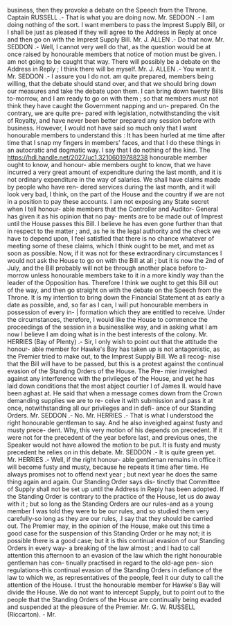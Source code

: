 business, then they provoke a debate on the Speech from the Throne. Captain RUSSELL .- That is what you are doing now. Mr. SEDDON .- I am doing nothing of the sort. I want members to pass the Imprest Supply Bill, or I shall be just as pleased if they will agree to the Address in Reply at once and then go on with the Imprest Supply Bill. Mr. J. ALLEN .- Do that now. Mr. SEDDON .- Well, I cannot very well do that, as the question would be at once raised by honourable members that notice of motion must be given. I am not going to be caught that way. There will possibly be a debate on the Address in Reply ; I think there will be myself. Mr. J. ALLEN .- You want it. Mr. SEDDON .- I assure you I do not. am quite prepared, members being willing, that the debate should stand over, and that we should bring down our measures and take the debate upon them. I can bring down twenty Bills to-morrow, and I am ready to go on with them ; so that members must not think they have caught the Government napping and un- prepared. On the contrary, we are quite pre- pared with legislation, notwithstanding the visit of Royalty, and have never been better prepared any session before with business. However, I would not have said so much only that I want honourable members to understand this : It has been hurled at me time after time that I snap my fingers in members' faces, and that I do these things in an autocratic and dogmatic way. I say that I do nothing of the kind. The https://hdl.handle.net/2027/uc1.32106019788238 honourable member ought to know, and honour- able members ought to know, that we have incurred a very great amount of expenditure during the last month, and it is not ordinary expenditure in the way of salaries. We shall have claims made by people who have ren- dered services during the last month, and it will look very bad, I think, on the part of the House and the country if we are not in a position to pay these accounts. I am not exposing any State secret when I tell honour- able members that the Controller and Auditor- General has given it as his opinion that no pay- ments are to be made out of Imprest until the House passes this Bill. I believe he has even gone further than that in respect to the matter ; and, as he is the legal authority and the check we have to depend upon, I feel satisfied that there is no chance whatever of meeting some of these claims, which I think ought to be met, and met as soon as possible. Now, if it was not for these extraordinary circumstances I would not ask the House to go on with the Bill at all ; but it is now the 2nd of July, and the Bill probably will not be through another place before to-morrow unless honourable members take to it in a more kindly way than the leader of the Opposition has. Therefore I think we ought to get this Bill out of the way, and then go straight on with the debate on the Speech from the Throne. It is my intention to bring down the Financial Statement at as early a date as possible, and, so far as I can, I will put honourable members in possession of every in- | formation which they are entitled to receive. Under the circumstances, therefore, I would like the House to commence the proceedings of the session in a businesslike way, and in asking what I am now I believe I am doing what is in the best interests of the colony. Mr. HERRIES (Bay of Plenty) .- Sir, I only wish to point out that the attitude the honour- able member for Hawke's Bay has taken up is not antagonistic, as the Premier tried to make out, to the Imprest Supply Bill. We all recog- nise that the Bill will have to be passed, but this is a protest against the continual evasion of the Standing Orders of the House. The Pre- mier inveighed against any interference with the privileges of the House, and yet he has laid down conditions that the most abject courtier I of James II. would have been aghast at. He said that when a message comes down from the Crown demanding supplies we are to re- ceive it with submission and pass it at once, notwithstanding all our privileges and in defi- ance of our Standing Orders. Mr. SEDDON .- No. Mr. HERRIES .- That is what I understood the right honourable gentleman to say. And he also inveighed against fusty and musty prece- dent. Why, this very motion of his depends on precedent. If it were not for the precedent of the year before last, and previous ones, the Speaker would not have allowed the motion to be put. It is fusty and musty precedent he relies on in this debate. Mr. SEDDON .- It is quite green yet. Mr. HERRIES .- Well, if the right honour- able gentleman remains in office it will become fusty and musty, because he repeats it time after time. He always promises not to offend next year ; but next year he does the same thing again and again. Our Standing Order says dis- tinctly that Committee of Supply shall not be set up until the Address in Reply has been adopted. If the Standing Order is contrary to the practice of the House, let us do away with it ; but so long as the Standing Orders are our rules-and as a young member I was told they were to be our rules, and so studied them very carefully-so long as they are our rules, .I say that they should be carried out. The Premier may, in the opinion of the House, make out this time a good case for the suspension of this Standing Order or he may not; it is possible there is a good case; but it is this continual evasion of our Standing Orders in every way- a breaking of the law almost ; and I had to call attention this afternoon to an evasion of the law which the right honourable gentleman has con- tinually practised in regard to the old-age pen- sion regulations-this continual evasion of the Standing Orders in defiance of the law to which we, as representatives of the people, feel it our duty to call the attention of the House. I trust the honourable member for Hawke's Bay will divide the House. We do not want to intercept Supply, but to point out to the people that the Standing Orders of the House are continually being evaded and suspended at the pleasure of the Premier. Mr. G. W. RUSSELL (Riccarton). - Mr. 